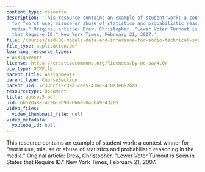 ```yaml
---
content_type: resource
description: 'This resource contains an example of student work: a contest winner
  for "worst use, misuse or abuse of statistics and probabilistic reasoning in the
  media." Original article: Drew, Christopher. "Lower Voter Turnout is Seen in States
  that Require ID." New York Times, February 21, 2007.'
file: /courses/esd-86-models-data-and-inference-for-socio-technical-systems-spring-2007/6b57da884c269b9d666a046ba9543285_abuses5.pdf
file_type: application/pdf
learning_resource_types:
- Assignments
license: https://creativecommons.org/licenses/by-nc-sa/4.0/
ocw_type: OCWFile
parent_title: Assignments
parent_type: CourseSection
parent_uid: 7c33bcf1-cdaa-ce25-416c-410a3e692ba1
resourcetype: Document
title: abuses5.pdf
uid: 6b57da88-4c26-9b9d-666a-046ba9543285
video_files:
  video_thumbnail_file: null
video_metadata:
  youtube_id: null
---
```

This resource contains an example of student work: a contest winner for "worst use, misuse or abuse of statistics and probabilistic reasoning in the media." Original article: Drew, Christopher. "Lower Voter Turnout is Seen in States that Require ID." New York Times, February 21, 2007.